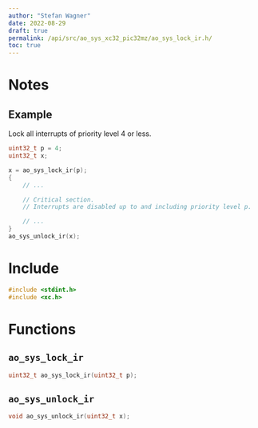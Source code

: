 ```yaml
---
author: "Stefan Wagner"
date: 2022-08-29
draft: true
permalink: /api/src/ao_sys_xc32_pic32mz/ao_sys_lock_ir.h/
toc: true
---
```


# Notes

## Example

Lock all interrupts of priority level 4 or less.

```c
uint32_t p = 4;
uint32_t x;

x = ao_sys_lock_ir(p);
{
    // ...

    // Critical section.
    // Interrupts are disabled up to and including priority level p.

    // ...
}
ao_sys_unlock_ir(x);
```

# Include

```c
#include <stdint.h>
#include <xc.h>
```

# Functions

## `ao_sys_lock_ir`

```c
uint32_t ao_sys_lock_ir(uint32_t p);
```

## `ao_sys_unlock_ir`

```c
void ao_sys_unlock_ir(uint32_t x);
```
